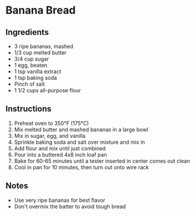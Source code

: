 # Banana Bread

## Ingredients
- 3 ripe bananas, mashed
- 1/3 cup melted butter
- 3/4 cup sugar
- 1 egg, beaten
- 1 tsp vanilla extract
- 1 tsp baking soda
- Pinch of salt
- 1 1/2 cups all-purpose flour

## Instructions
1. Preheat oven to 350°F (175°C)
2. Mix melted butter and mashed bananas in a large bowl
3. Mix in sugar, egg, and vanilla
4. Sprinkle baking soda and salt over mixture and mix in
5. Add flour and mix until just combined
6. Pour into a buttered 4x8 inch loaf pan
7. Bake for 60-65 minutes until a tester inserted in center comes out clean
8. Cool in pan for 10 minutes, then turn out onto wire rack

## Notes
- Use very ripe bananas for best flavor
- Don't overmix the batter to avoid tough bread